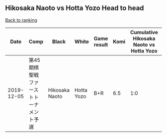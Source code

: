 ## Hikosaka Naoto vs Hotta Yozo Head to head

[Back to ranking](../../index.md)




| **Date** | **Comp** | **Black** | **White** | **Game result** | **Komi** | **Cumulative Hikosaka Naoto vs Hotta Yozo** | **Hikosaka Naoto streak** | **Hotta Yozo streak** | 
| --- | --- | --- | --- | --- | --- | --- | --- | --- |
| 2019-12-05 | 第45期棋聖戦ファーストトーナメント予選 | Hikosaka Naoto | Hotta Yozo | B+R | 6.5 | 1:0 | 1 | 0 |





